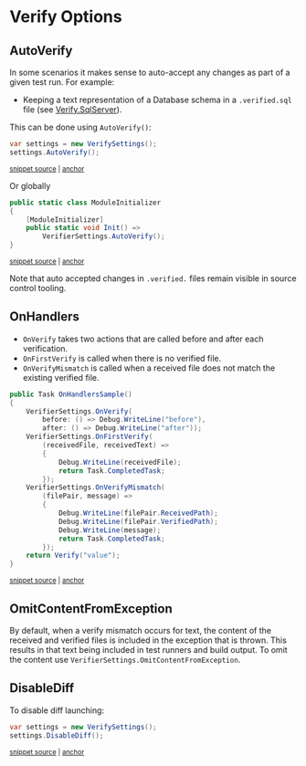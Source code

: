 <!--
GENERATED FILE - DO NOT EDIT
This file was generated by [MarkdownSnippets](https://github.com/SimonCropp/MarkdownSnippets).
Source File: /docs/mdsource/verify-options.source.md
To change this file edit the source file and then run MarkdownSnippets.
-->

# Verify Options


## AutoVerify

In some scenarios it makes sense to auto-accept any changes as part of a given test run. For example:

 * Keeping a text representation of a Database schema in a `.verified.sql` file (see [Verify.SqlServer](https://github.com/VerifyTests/Verify.SqlServer)).

This can be done using `AutoVerify()`:

<!-- snippet: AutoVerify -->
<a id='snippet-autoverify'></a>
```cs
var settings = new VerifySettings();
settings.AutoVerify();
```
<sup><a href='/src/Verify.Tests/Snippets/Snippets.cs#L82-L87' title='Snippet source file'>snippet source</a> | <a href='#snippet-autoverify' title='Start of snippet'>anchor</a></sup>
<!-- endSnippet -->

Or globally

<!-- snippet: StaticAutoVerify -->
<a id='snippet-staticautoverify'></a>
```cs
public static class ModuleInitializer
{
    [ModuleInitializer]
    public static void Init() =>
        VerifierSettings.AutoVerify();
}
```
<sup><a href='/src/ModuleInitDocs/AutoVerify.cs#L3-L12' title='Snippet source file'>snippet source</a> | <a href='#snippet-staticautoverify' title='Start of snippet'>anchor</a></sup>
<!-- endSnippet -->

Note that auto accepted changes in `.verified.` files remain visible in source control tooling.


## OnHandlers

 * `OnVerify` takes two actions that are called before and after each verification.
 * `OnFirstVerify` is called when there is no verified file.
 * `OnVerifyMismatch` is called when a received file does not match the existing verified file.

<!-- snippet: OnHandlers -->
<a id='snippet-onhandlers'></a>
```cs
public Task OnHandlersSample()
{
    VerifierSettings.OnVerify(
        before: () => Debug.WriteLine("before"),
        after: () => Debug.WriteLine("after"));
    VerifierSettings.OnFirstVerify(
        (receivedFile, receivedText) =>
        {
            Debug.WriteLine(receivedFile);
            return Task.CompletedTask;
        });
    VerifierSettings.OnVerifyMismatch(
        (filePair, message) =>
        {
            Debug.WriteLine(filePair.ReceivedPath);
            Debug.WriteLine(filePair.VerifiedPath);
            Debug.WriteLine(message);
            return Task.CompletedTask;
        });
    return Verify("value");
}
```
<sup><a href='/src/Verify.Tests/Snippets/Snippets.cs#L15-L39' title='Snippet source file'>snippet source</a> | <a href='#snippet-onhandlers' title='Start of snippet'>anchor</a></sup>
<!-- endSnippet -->


## OmitContentFromException

By default, when a verify mismatch occurs for text, the content of the received and verified files is included in the exception that is thrown. This results in that text being included in test runners and build output. To omit the content use `VerifierSettings.OmitContentFromException`.


## DisableDiff

To disable diff launching:

<!-- snippet: DisableDiff -->
<a id='snippet-disablediff'></a>
```cs
var settings = new VerifySettings();
settings.DisableDiff();
```
<sup><a href='/src/Verify.Tests/Snippets/Snippets.cs#L93-L98' title='Snippet source file'>snippet source</a> | <a href='#snippet-disablediff' title='Start of snippet'>anchor</a></sup>
<!-- endSnippet -->
